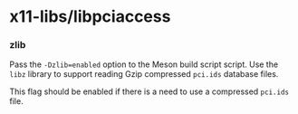 # x11-libs/libpciaccess

### zlib
Pass the `-Dzlib=enabled` option to the Meson build script script. Use the `libz` library to support reading Gzip compressed `pci.ids` database files.

This flag should be enabled if there is a need to use a compressed `pci.ids` file.
